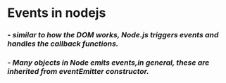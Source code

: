 # Events in nodejs

### - *similar to how the DOM works, Node.js triggers events and handles the callback functions.*
### - *Many objects in Node emits events,in general, these are inherited from eventEmitter constructor.*
